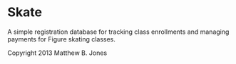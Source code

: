 Skate
=====
A simple registration database for tracking class enrollments and managing payments for Figure skating classes.

Copyright 2013 Matthew B. Jones


